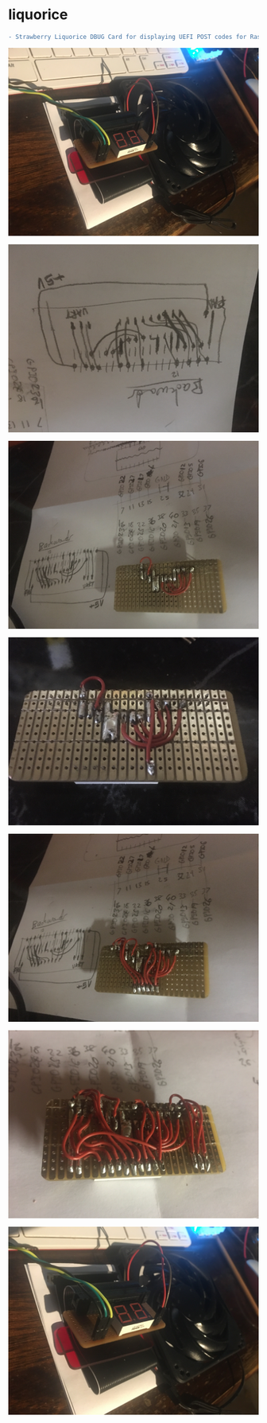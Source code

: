 # liquorice
```diff
- Strawberry Liquorice DBUG Card for displaying UEFI POST codes for Raspberry Pi Windows
```

![IMG_5350](https://github.com/themindvirus/liquorice/blob/main/IMG_5350.jpg)

![IMG_5342](https://github.com/themindvirus/liquorice/blob/main/IMG_5342.jpg)

![IMG_5344](https://github.com/themindvirus/liquorice/blob/main/IMG_5344.jpg)

![IMG_5345](https://github.com/themindvirus/liquorice/blob/main/IMG_5345.jpg)

![IMG_5347](https://github.com/themindvirus/liquorice/blob/main/IMG_5347.jpg)

![IMG_5349](https://github.com/themindvirus/liquorice/blob/main/IMG_5349.jpg)

![IMG_5351](https://github.com/themindvirus/liquorice/blob/main/IMG_5351.jpg)